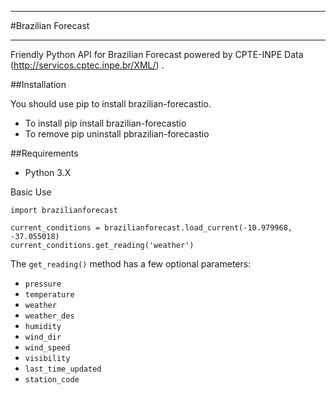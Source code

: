 *******************
#Brazilian Forecast
*******************

Friendly Python API for Brazilian Forecast powered by CPTE-INPE Data (http://servicos.cptec.inpe.br/XML/) .

##Installation

You should use pip to install brazilian-forecastio.

* To install pip install brazilian-forecastio
* To remove pip uninstall pbrazilian-forecastio

##Requirements
* Python 3.X

Basic Use

```
import brazilianforecast

current_conditions = brazilianforecast.load_current(-10.979968, -37.055018)
current_conditions.get_reading('weather')
``` 

The ``get_reading()`` method has a few optional parameters:

* ``pressure``
* ``temperature``
* ``weather``
* ``weather_des``
* ``humidity``
* ``wind_dir``
* ``wind_speed``
* ``visibility``
* ``last_time_updated``
* ``station_code``